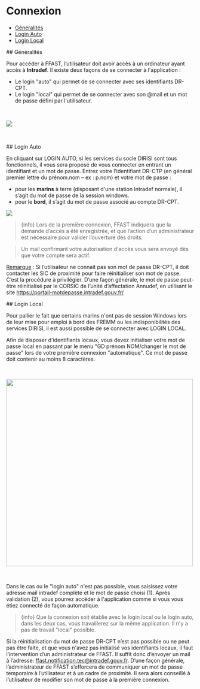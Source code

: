 # Connexion


- [Généralités](#generalite)
- [Login Auto](#login_auto)
- [Login Local](#login_local)

<a name="generalite">
## Généralités

Pour accéder à FFAST, l’utilisateur doit avoir accès à un ordinateur ayant accès à **Intradef**.  Il existe deux façons de se connecter à l'application :
  - Le login "auto" qui permet de se connecter avec ses identifiants DR-CPT.
  - Le login "local" qui permet de se connecter avec son @mail et un mot de passe défini par l'utilisateur.
<p>&nbsp;</p>
<img src="{{ url(asset('docs/images/' . env('DOC_VERSION') . '/connexion/login_auto_local.png' )) }}" >
<p>&nbsp;</p>
<a name="login_auto">
## Login Auto

En cliquant sur LOGIN AUTO, si les services du socle DIRISI sont tous fonctionnels, il vous sera proposé  de vous connecter en entrant un identifiant et un mot de passe.
Entrez votre l’identifiant DR-CTP (en général premier lettre du prénom.nom – ex : p.nom) et votre mot de passe : 
  - pour les **marins** à terre (disposant d'une station Intradef normale), il s’agit du mot de passe de la session windows.
  - pour le **bord**, il s’agit du mot de passe associé au compte DR-CPT.

<img src="{{ url(asset('docs/images/' . env('DOC_VERSION') . '/connexion/MindefConnect.png' )) }}">

>{info} Lors de la première connexion, FFAST indiquera que la demande d’accès a été enregistrée, et que l’action d’un administrateur est nécessaire pour valider l’ouverture des droits. 

>Un mail confirmant votre autorisation d'accès vous sera envoyé dès que votre compte sera actif.


<u>Remarque</u> : 
Si l’utilisateur ne connait pas son mot de passe DR-CPT, il doit contacter les SIC de proximité pour faire réinitialiser son mot de passe. C’est la procédure à privilégier.
D’une façon générale, le mot de passe peut-être réinitialisé par le CORSIC de l’unité d’affectation Annudef, en utilisant le site https://portail-motdepasse.intradef.gouv.fr/


<a name="login_local">
## Login Local

Pour pallier le fait que certains marins n'ont pas de session Windows lors de leur mise pour emploi à bord des FREMM ou les indisponibilités des services DIRISI, il est aussi possible de se connecter avec LOGIN LOCAL.

Afin de disposer d'identifiants locaux, vous devez initialiser votre mot de passe local en passant par le menu "GD prénom NOM/changer le mot de passe" lors de votre première connexion "automatique". Ce mot de passe doit contenir au moins 8 caractères.
<p>&nbsp;</p>
<img src="{{ url(asset('docs/images/' . env('DOC_VERSION') . '/connexion/login_local.png' )) }}" width="500px">
<p>&nbsp;</p>
Dans le cas ou le "login auto" n'est pas possible, vous saisissez votre adresse mail intradef complète et le mot de passe choisi (1). Après validation (2), vous pourrez accéder à l'application comme si vous vous étiez connecté de façon automatique.

>{info} Que la connexion soit établie avec le login local ou le login auto, dans les deux cas, vous travaillerez sur la même application. Il n'y a pas de travail "local" possible.

Si la réinitialisation du mot de passe DR-CPT n’est pas possible ou ne peut pas être faite, et que vous n'avez pas initialisé vos identifiants locaux, il faut l’intervention d’un administrateur de FFAST. Il suffit donc d’envoyer un mail à l’adresse: ffast.notification.tec@intradef.gouv.fr.
D’une façon générale, l’administrateur de FFAST s’efforcera de communiquer un mot de passe temporaire à l’utilisateur et à un cadre de proximité. Il sera alors conseillé à l’utilisateur de modifier son mot de passe à la première connexion.